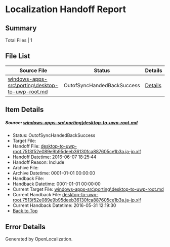# <a name='report-top'></a> Localization Handoff Report

## Summary
 Total Files | 1

## File List
 Source File | Status | Details 
 ----------- | ------ | ------- 
 [windows-apps-src\porting\desktop-to-uwp-root.md](https://github.com/Microsoft/windows-apps/blob/37d4c8ef6178fe78c7333c47848177b5185c6d61/windows-apps-src/porting/desktop-to-uwp-root.md) | OutofSyncHandedBackSuccess | [Details](#16d75ebd2499e56af742c1c9994fd92cc320c22b3374)

## Item Details
##### <a name='16d75ebd2499e56af742c1c9994fd92cc320c22b3374'></a> Source: [windows-apps-src\porting\desktop-to-uwp-root.md](https://github.com/Microsoft/windows-apps/blob/37d4c8ef6178fe78c7333c47848177b5185c6d61/windows-apps-src/porting/desktop-to-uwp-root.md)
* Status: OutofSyncHandedBackSuccess
* Target File: 
* Handoff File: [desktop-to-uwp-root.7513f52e089e9b95deeb36130fca887605ce1b3a.ja-jp.xlf](https://github.com/Microsoft/WDG.handoff/blob/64647ac246d37a0aa0ee85d0b7e178446332f897/ol-handoff/Microsoft/windows-apps.ja-jp/master/desktop-to-uwp-root.7513f52e089e9b95deeb36130fca887605ce1b3a.ja-jp.xlf)
* Handoff Datetime: 2016-06-07 18:25:44
* Handoff Reason: Include
* Archive File: 
* Archive Datetime: 0001-01-01 00:00:00
* Handback File: 
* Handback Datetime: 0001-01-01 00:00:00
* Current Target File: [windows-apps-src\porting\desktop-to-uwp-root.md](https://github.com/Microsoft/windows-apps.ja-jp/blob/846e73c8aab5d5c623774cf374dd173574bd5761/windows-apps-src/porting/desktop-to-uwp-root.md)
* Current Handback File: [desktop-to-uwp-root.7513f52e089e9b95deeb36130fca887605ce1b3a.ja-jp.xlf](https://github.com/Microsoft/WDG.handback/blob/29e104438bce4bfab3f3d4ed4b83ff0bfb8c6870/ol-handback/Microsoft/windows-apps.ja-jp/master/desktop-to-uwp-root.7513f52e089e9b95deeb36130fca887605ce1b3a.ja-jp.xlf)
* Current Handback Datetime: 2016-05-31 12:19:30
* [Back to Top](#report-top)


## Error Details

Generated by OpenLocalization.
